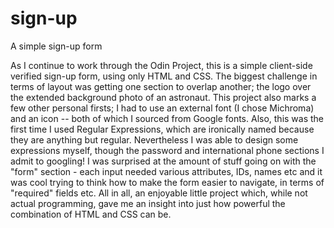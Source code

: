 # sign-up
A simple sign-up form


As I continue to work through the Odin Project, this is a simple client-side verified sign-up form, using only HTML and CSS. 
The biggest challenge in terms of layout was getting one section to overlap another; the logo over the extended background photo of an astronaut. 
This project also marks a few other personal firsts; I had to use an external font (I chose Michroma) and an icon -- both of which I sourced from Google fonts.
Also, this was the first time I used Regular Expressions, which are ironically named because they are anything but regular. 
Nevertheless I was able to design some expressions myself, though the password and international phone sections I admit to googling! 
I was surprised at the amount of stuff going on with the "form" section - each input needed various attributes, IDs, names etc and it was cool trying to think how to make the form easier to navigate, in terms of "required" fields etc. 
All in all, an enjoyable little project which, while not actual programming, gave me an insight into just how powerful the combination of HTML and CSS can be. 

